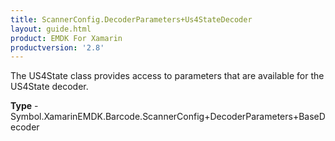 ```yaml
---
title: ScannerConfig.DecoderParameters+Us4StateDecoder
layout: guide.html
product: EMDK For Xamarin 
productversion: '2.8' 
---
```

The US4State class provides access to parameters that are available for the US4State decoder.

**Type** - Symbol.XamarinEMDK.Barcode.ScannerConfig+DecoderParameters+BaseDecoder

